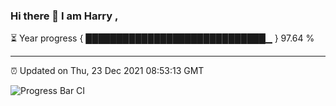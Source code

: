### Hi there 👋 I am Harry , 

⏳ Year progress { █████████████████████████████▁ } 97.64 %

---

⏰ Updated on Thu, 23 Dec 2021 08:53:13 GMT

![Progress Bar CI](https://github.com/duykhang68/duykhang68/workflows/Progress%20Bar%20CI/badge.svg)
